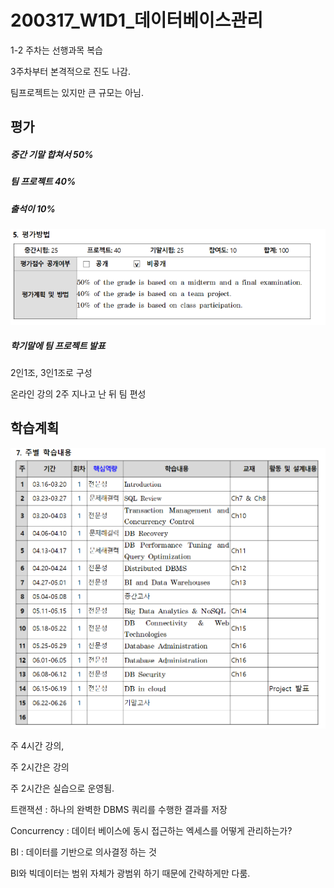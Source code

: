 # 200317_W1D1_데이터베이스관리



1-2 주차는 선행과목 복습



3주차부터 본격적으로 진도 나감.





팀프로젝트는 있지만 큰 규모는 아님.





## 평가

##### 중간 기말 합쳐서 50%

##### 팀 프로젝트 40%

##### 출석이 10%

![1584422132593](assets/1584422132593.png)



##### 학기말에 팀 프로젝트 발표



2인1조, 3인1조로 구성



온라인 강의 2주 지나고 난 뒤 팀 편성



## 학습계획

![1584422734958](assets/1584422734958.png)





주 4시간 강의, 



주 2시간은 강의

주 2시간은 실습으로 운영됨.





트랜잭션 : 하나의 완벽한 DBMS 쿼리를 수행한 결과를 저장

Concurrency : 데이터 베이스에 동시 접근하는 엑세스를 어떻게 관리하는가?



BI : 데이터를 기반으로 의사결정 하는 것



BI와 빅데이터는 범위 자체가 광범위 하기 때문에 간략하게만 다룸.